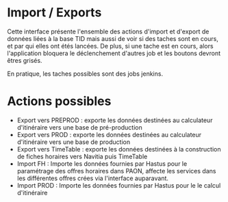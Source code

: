# Import / Exports

Cette interface présente l'ensemble des actions d'import et d'export de données liées à la base TID mais aussi de voir si des taches sont en cours, et par qui elles ont étés lancées.
De plus, si une tache est en cours, alors l'application bloquera le déclenchement d'autres job et les boutons devront êtres grisés.

En pratique, les taches possibles sont des jobs jenkins.

# Actions possibles

* Export vers PREPROD : exporte les données destinées au calculateur d'itinéraire vers une base de pré-production
* Export vers PROD  : exporte les données destinées au calculateur d'itinéraire vers une base de production
* Export vers TimeTable : exporte les données destinées à la construction de fiches horaires vers Navitia puis TimeTable
* Import FH : Importe les données fournies par Hastus pour le paramétrage des offres horaires dans PAON, affecte les services dans les différentes offres crées via l'interface auparavant.
* Import PROD : Importe les données fournies par Hastus pour le le calcul d'itinéraire